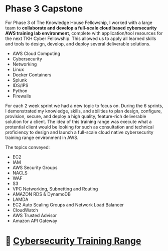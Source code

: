 # Phase 3 Capstone

For Phase 3 of The Knowledge House Fellowship, I worked with a large team to **collaborate and develop a full-scale cloud based cybersecurity AWS training lab environment**, complete with application/tool resources for the next TKH Cyber Fellowship. This allowed us to apply all learned skills and tools to design, develop, and deploy several deliverable solutions.

- AWS Cloud Computing
- Cybersecurity
- Networking
- Linux
- Docker Containers
- Splunk
- IDS/IPS
- Python
- Firewalls

For each 2 week sprint we had a new topic to focus on. During the 6 sprints, I demonstrated my knowledge, skills, and abilities to plan
design, configure, provision, secure, and deploy a high quality, feature-rich deliverable solution for a client. The idea of this training range was execute what a protential client would be looking for such as consultation and technical proficiency to design and launch a full-scale cloud native cybersecurity training range environment in AWS.

The topics conveyed: 
- EC2
- IAM
- AWS Security Groups
- NACLS
- WAF
- S3
- VPC Networking, Subnetting and Routing
- AMAZON RDS & DynamoDB
- LAMDA
- EC2 Auto Scaling Groups and Network Load Balancer
- CloudWatch
- AWS Trusted Advisor
- Amazon API Gateway

# 🔗 [Cybersecurity Training Range](https://github.com/orgs/cybertrainingrange/repositories) 
